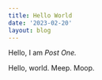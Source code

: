 ```yaml
---
title: Hello World
date: '2023-02-20'
layout: blog
---
```


Hello, I am _Post One._

Hello, world. Meep. Moop.
